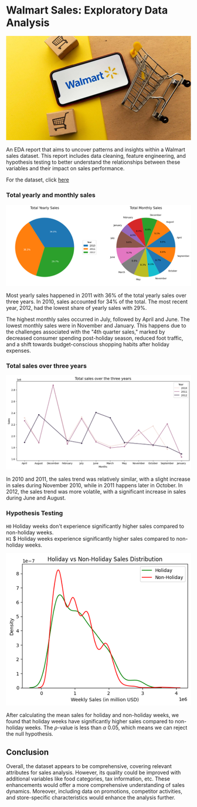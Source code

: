 # Walmart Sales: Exploratory Data Analysis

<img src='walmart_app.jpg'>

An EDA report that aims to uncover patterns and insights within a Walmart sales dataset. This report includes data cleaning, feature engineering, and hypothesis testing to better understand the relationships between these variables and their impact on sales performance.

For the dataset, click [here](https://www.kaggle.com/datasets/yasserh/walmart-dataset)

### Total yearly and monthly sales

<img src='yearly_monthly_sales.png'>

Most yearly sales happened in 2011 with 36% of the total yearly sales over three years. In 2010, sales accounted for 34% of the total. The most recent year, 2012, had the lowest share of yearly sales with 29%. 

The highest monthly sales occurred in July, followed by April and June. The lowest monthly sales were in November and January. This happens due to the challenges associated with the "4th quarter sales," marked by decreased consumer spending post-holiday season, reduced foot traffic, and a shift towards budget-conscious shopping habits after holiday expenses.

### Total sales over three years

<img src='total_sales_all.png'>

In 2010 and 2011, the sales trend was relatively similar, with a slight increase in sales during November 2010, while in 2011 happens later in October. In 2012, the sales trend was more volatile, with a significant increase in sales during June and August.

### Hypothesis Testing

`H0` Holiday weeks don't experience significantly higher sales compared to non-holiday weeks. \
`H1` $ Holiday weeks experience significantly higher sales compared to non-holiday weeks.

<img src='holiday_vs_non.png'>

After calculating the mean sales for holiday and non-holiday weeks, we found that holiday weeks have significantly higher sales compared to non-holiday weeks. The $\rho$-value is less than $\alpha$ 0.05, which means we can reject the null hypothesis.

## Conclusion

Overall, the dataset appears to be comprehensive, covering relevant attributes for sales analysis. However, its quality could be improved with additional variables like food categories, tax information, etc. These enhancements would offer a more comprehensive understanding of sales dynamics. Moreover, including data on promotions, competitor activities, and store-specific characteristics would enhance the analysis further.